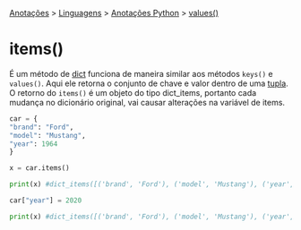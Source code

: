 <link rel="stylesheet" type="text/css" href="../../CSS/dark-theme.css">

[Anotações](../../) > [Linguagens](../Index.md) > [Anotações Python](./Index.md) > [values()](./DictValues.md)

# items()

É um método de [dict](./Dict.md) funciona de maneira similar aos métodos `keys()` e `values()`. Aqui ele retorna o conjunto de chave e valor dentro de uma [tupla](./Tuple.md). O retorno do `items()` é um objeto do tipo dict_items, portanto cada mudança no dicionário original, vai causar alterações na variável de items.

```python
car = {
"brand": "Ford",
"model": "Mustang",
"year": 1964
}

x = car.items()

print(x) #dict_items([('brand', 'Ford'), ('model', 'Mustang'), ('year', 1964)])

car["year"] = 2020

print(x) #dict_items([('brand', 'Ford'), ('model', 'Mustang'), ('year', 2020)])
```